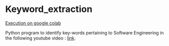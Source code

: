 # Keyword_extraction
[Execution on google colab](https://colab.research.google.com/drive/1FZ8blTwIkQzXpquDubXnilRtR0ejKIMc?usp=sharing)
 
 
 Python program to identify key-words pertaining to Software Engineering in the following youtube video : [link](https://www.youtube.com/watch?v=gBd-ct58DCI&ab_channel=Udacity). 
